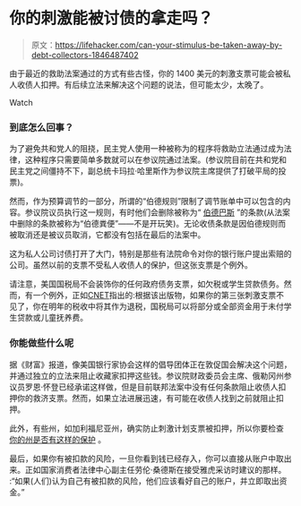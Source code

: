 # 你的刺激能被讨债的拿走吗？

> 原文：<https://lifehacker.com/can-your-stimulus-be-taken-away-by-debt-collectors-1846487402>

由于最近的救助法案通过的方式有些古怪，你的 1400 美元的刺激支票可能会被私人收债人扣押。有后续立法来解决这个问题的说法，但可能太少，太晚了。

Watch

### **到底怎么回事？**

为了避免共和党人的阻挠，民主党人使用一种被称为的程序将救助立法通过成为法律，这种程序只需要简单多数就可以在参议院通过法案。(参议院目前在共和党和民主党之间僵持不下，副总统卡玛拉·哈里斯作为参议院主席提供了打破平局的投票)。

然而，作为预算调节的一部分，所谓的“伯德规则”限制了调节账单中可以包含的内容。参议院议员执行这一规则，有时他们会删除被称为“ [伯德巴斯](https://www.cnn.com/2017/07/12/politics/byrd-bath-gop-health-care-bill/index.html) ”的条款(从法案中删除的条款被称为“伯德粪便”——不是开玩笑)。无论收债条款是因伯德规则而被取消还是被议员取消，它都没有包括在最后的法案中。

这为私人公司讨债打开了大门，特别是那些有法院命令对你的银行账户提出索赔的公司。虽然以前的支票不受私人收债人的保护，但这张支票是个例外。

请注意，美国国税局不会装饰你的任何政府债务支票，如欠税或学生贷款债务。然而，有一个例外，正如[CNET](https://www.cnet.com/personal-finance/your-third-stimulus-check-can-be-garnished-heres-what-to-know/)指出的:根据该出版物，如果你的第三张刺激支票不见了，你在明年的税收中将其作为退税，国税局可以将部分或全部资金用于未付学生贷款或儿童抚养费。

### 你能做些什么呢

据《财富》报道，像美国银行家协会这样的倡导团体正在敦促国会解决这个问题，并通过独立的立法来阻止收藏家扣押这些钱。参议院财政委员会主席、俄勒冈州参议员罗恩·怀登已经承诺这样做，但是目前联邦法案中没有任何条款阻止收债人扣押你的救济支票。然而，如果立法进展迅速，有可能在收债人找到之前就阻止扣押。

此外，有些州，如加利福尼亚州，确实防止刺激计划支票被扣押，所以你要检查 [你的州是否有这样的保护](https://www.aicpa.org/research/externallinks/taxesstatesdepartmentsofrevenue.html) 。

最后，如果你有被扣款的风险，一旦你看到钱已经存入，你可以直接从账户中取出来。正如国家消费者法律中心副主任劳伦·桑德斯在接受雅虎采访时建议的那样。 :“如果(人们)认为自己有被扣款的风险，他们应该看好自己的账户，并立即取出资金。”